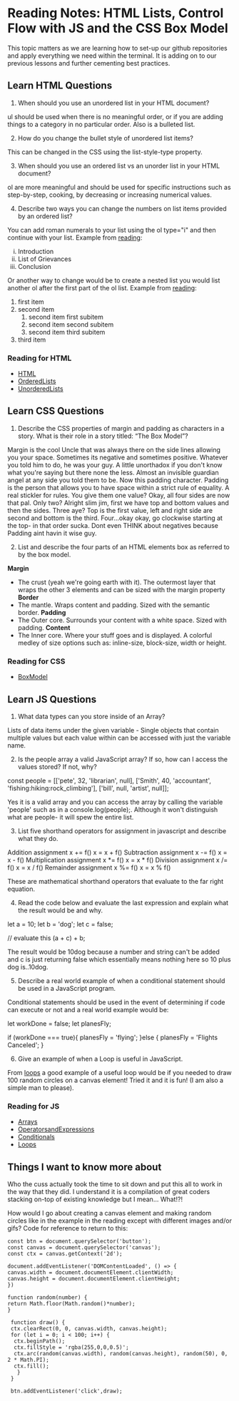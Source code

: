 # Reading Notes: HTML Lists, Control Flow with JS and the CSS Box Model

This topic matters as we are learning how to set-up our github repositories and apply everything we need within the terminal. It is adding on to our previous lessons and further cementing best practices.

## Learn HTML Questions

1. When should you use an unordered list in your HTML document?

ul should be used when there is no meaningful order, or if you are adding things to a category in no particular order. Also is a bulleted list.

2. How do you change the bullet style of unordered list items?

This can be changed in the CSS using the list-style-type property.

3. When should you use an ordered list vs an unorder list in your HTML document?

ol are more meaningful and should be used for specific instructions such as step-by-step, cooking, by decreasing or increasing numerical values.

4. Describe two ways you can change the numbers on list items provided by an ordered list?

You can add roman numerals to your list using the ol type="i" and then continue with your list. Example from [reading](https://developer.mozilla.org/en-US/docs/Web/HTML/Element/ol#examples):
  
  <ol type="i">
  <li>Introduction</li>
  <li>List of Grievances</li>
  <li>Conclusion</li>
  </ol>

Or another way to change would be to create a nested list you would list another ol after the first part of the ol list. Example from [reading](https://developer.mozilla.org/en-US/docs/Web/HTML/Element/ol#examples):
  
  <ol>
  <li>first item</li>
  <li>
    second item
    <!-- closing </li> tag is not here! -->
    <ol>
      <li>second item first subitem</li>
      <li>second item second subitem</li>
      <li>second item third subitem</li>
    </ol>
  </li>
  <!-- Here's the closing </li> tag -->
  <li>third item</li>
  </ol>




### Reading for HTML
- [HTML](https://developer.mozilla.org/en-US/docs/Web/HTML)
- [OrderedLists](https://developer.mozilla.org/en-US/docs/Web/HTML/Element/ol)
- [UnorderedLists](https://developer.mozilla.org/en-US/docs/Web/HTML/Element/ul)

## Learn CSS Questions

1. Describe the CSS properties of margin and padding as characters in a story. What is their role in a story titled: “The Box Model”?

Margin is the cool Uncle that was always there on the side lines allowing you your space. Sometimes its negative and sometimes positive. Whatever you told him to do, he was your guy. A little unorthadox if you don't know what you're saying but there none the less. Almost an invisible guardian angel at any side you told them to be. Now this padding character.
Padding is the person that allows you to have space within a strict rule of equality. A real stickler for rules. You give them one value? Okay, all four sides are now that pal. Only two? Alright slim jim, first we have top and bottom values and then the sides. Three aye? Top is the first value, left and right side are second and bottom is the third. Four...okay okay, go clockwise starting at the top- in that order sucka. Dont even THINK about negatives because Padding aint havin it wise guy.

2. List and describe the four parts of an HTML elements box as referred to by the box model.

**Margin**
- The crust (yeah we're going earth with it). The outermost layer that wraps the other 3 elements and can be sized with the margin property
**Border**
- The mantle. Wraps content and padding. Sized with the semantic border.
**Padding**
- The Outer core. Surrounds your content with a white space. Sized with padding.
**Content**
- The Inner core. Where your stuff goes and is displayed. A colorful medley of size options such as: inline-size, block-size, width or height.


### Reading for CSS
- [BoxModel](https://developer.mozilla.org/en-US/docs/Learn/CSS/Building_blocks/The_box_model)

## Learn JS Questions

1. What data types can you store inside of an Array?

Lists of data items under the given variable - Single objects that contain multiple values but each value within can be accessed with just the variable name. 

2. Is the people array a valid JavaScript array? If so, how can I access the values stored? If not, why?  
  
  const people = [['pete', 32, 'librarian', null], ['Smith', 40, 'accountant', 'fishing:hiking:rock_climbing'], ['bill', null, 'artist', null]];

Yes it is a valid array and you can access the array by calling the variable 'people' such as in a console.log(people);. Although it won't distinguish what are people- it will spew the entire list.

3. List five shorthand operators for assignment in javascript and describe what they do.

  Addition assignment	x += f()	          x = x + f()
  Subtraction assignment	x -= f()	      x = x - f()
  Multiplication assignment	x *= f()	    x = x * f()
  Division assignment	x /= f()	          x = x / f()
  Remainder assignment	x %= f()	        x = x % f()

These are mathematical shorthand operators that evaluate to the far right equation.

4. Read the code below and evaluate the last expression and explain what the result would be and why.  
  
 let a = 10;
 let b = 'dog';
 let c = false;

 // evaluate this
 (a + c) + b;

The result would be 10dog because a number and string can't be added and c is just returning false which essentially means nothing here so 10 plus dog is..10dog.

5. Describe a real world example of when a conditional statement should be used in a JavaScript program.

Conditional statements should be used in the event of determining if code can execute or not and a real world example would be:

  let workDone = false;
  let planesFly;

  if (workDone === true){
    planesFly = 'flying';
  }else {
    planesFly = 'Flights Canceled';
  }

6. Give an example of when a Loop is useful in JavaScript.

From [loops](https://developer.mozilla.org/en-US/docs/Learn/JavaScript/Building_blocks/Looping_code#why_are_loops_useful) a good example of a useful loop would be if you needed to draw 100 random circles on a canvas element! Tried it and it is fun! (I am also a simple man to please).

### Reading for JS
- [Arrays](https://developer.mozilla.org/en-US/docs/Learn/JavaScript/First_steps/Arrays)
- [OperatorsandExpressions](https://developer.mozilla.org/en-US/docs/Web/JavaScript/Guide/Expressions_and_Operators)
- [Conditionals](https://developer.mozilla.org/en-US/docs/Learn/JavaScript/Building_blocks/conditionals)
- [Loops](https://developer.mozilla.org/en-US/docs/Learn/JavaScript/Building_blocks/Looping_code)

## Things I want to know more about
 
Who the cuss actually took the time to sit down and put this all to work in the way that they did. I understand it is a compilation of great coders stacking on-top of existing knowledge but I mean... What!?!

How would I go about creating a canvas element and making random circles like in the example in the reading except with different images and/or gifs? Code for reference to return to this:

    const btn = document.querySelector('button');
    const canvas = document.querySelector('canvas');
    const ctx = canvas.getContext('2d');

    document.addEventListener('DOMContentLoaded', () => {
    canvas.width = document.documentElement.clientWidth;
    canvas.height = document.documentElement.clientHeight;
    })

    function random(number) {
    return Math.floor(Math.random()*number);
    }

     function draw() {
     ctx.clearRect(0, 0, canvas.width, canvas.height);
     for (let i = 0; i < 100; i++) {
      ctx.beginPath();
      ctx.fillStyle = 'rgba(255,0,0,0.5)';
      ctx.arc(random(canvas.width), random(canvas.height), random(50), 0, 2 * Math.PI);
      ctx.fill();
       }
     }

     btn.addEventListener('click',draw);
